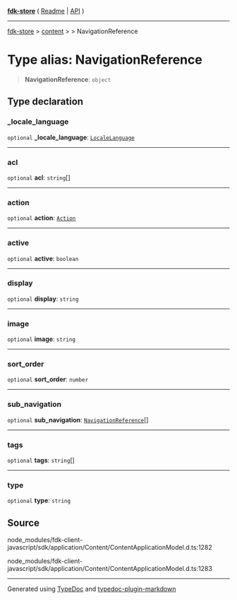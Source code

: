 [**fdk-store**](../../../README.md) ( [Readme](../../../README.md) \| [API](../../../API.md) )

---

[fdk-store](../../../API.md) > [content](../../README.md) > [<internal>](../README.md) > NavigationReference

# Type alias: NavigationReference

> **NavigationReference**: `object`

## Type declaration

### \_locale_language

`optional` **\_locale_language**: [`LocaleLanguage`](type-alias.LocaleLanguage.md)

---

### acl

`optional` **acl**: `string`[]

---

### action

`optional` **action**: [`Action`](type-alias.Action.md)

---

### active

`optional` **active**: `boolean`

---

### display

`optional` **display**: `string`

---

### image

`optional` **image**: `string`

---

### sort_order

`optional` **sort_order**: `number`

---

### sub_navigation

`optional` **sub_navigation**: [`NavigationReference`](type-alias.NavigationReference.md)[]

---

### tags

`optional` **tags**: `string`[]

---

### type

`optional` **type**: `string`

## Source

node_modules/fdk-client-javascript/sdk/application/Content/ContentApplicationModel.d.ts:1282

node_modules/fdk-client-javascript/sdk/application/Content/ContentApplicationModel.d.ts:1283

---

Generated using [TypeDoc](https://typedoc.org/) and [typedoc-plugin-markdown](https://www.npmjs.com/package/typedoc-plugin-markdown)
